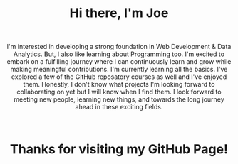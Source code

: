 <!DOCTYPE <!DOCTYPE html>
<html>
  <div align="center">
    <head>
      <h1>Hi there, I'm Joe</h1>
    </head><br>
    <body>
        <p>I'm interested in developing a strong foundation in Web Development & Data Analytics. But, I also like learning about
            Programming too. I'm excited to embark on a fulfilling journey where I can continuously learn and grow while making
            meaningful contributions. I'm currently learning all the basics. I've explored a few of the GitHub reposatory courses as well and
            I've enjoyed them. Honestly, I don't know what projects I'm looking forward to collaborating on yet but I will know when I find
            them. I look forward to meeting new people, learning new things, and towards the long journey ahead in these exciting fields. </p><br>
        <h1>Thanks for visiting my GitHub Page!</h1>
    </body>
  </div>
</html>


<!---
JoeyScottSchronce/JoeyScottSchronce is a ✨ special ✨ repository because its `README.md` (this file) appears on your GitHub profile.
You can click the Preview link to take a look at your changes.
--->
